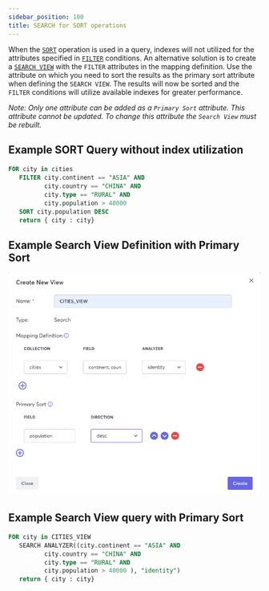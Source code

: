 ```yaml
---
sidebar_position: 100
title: SEARCH for SORT operations
---
```


When the [`SORT`](/docs/queryworkers/c8ql/operations/sort) operation is used in a query, indexes will not utilized for the attributes specified in [`FILTER`](/docs/queryworkers/c8ql/operations/filter) conditions. An alternative solution is to create a [`SEARCH VIEW`](/docs/search/views/create-search-views) with the `FILTER` attributes in the mapping definition. Use the attribute on which you need to sort the results as the primary sort attribute when defining the `SEARCH VIEW`. The results will now be sorted and the `FILTER` conditions will utilize available indexes for greater performance.

*Note: Only one attribute can be added as a `Primary Sort` attribute. This attribute cannot be updated. To change this attribute the `Search View` must be rebuilt.*

## Example SORT Query without index utilization

```sql
FOR city in cities
   FILTER city.continent == "ASIA" AND
          city.country == "CHINA" AND
          city.type == "RURAL" AND
          city.population > 40000
   SORT city.population DESC     
   return { city : city}
```
## Example Search View Definition with Primary Sort

![Search View Definition](../../../static/img/best-practices/search-view-sort-definition.png)

## Example Search View query with Primary Sort
```sql
FOR city in CITIES_VIEW
   SEARCH ANALYZER((city.continent == "ASIA" AND
          city.country == "CHINA" AND
          city.type == "RURAL" AND
          city.population > 40000 ), "identity")
   return { city : city}
```